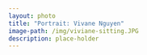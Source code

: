 ```yaml
---
layout: photo
title: "Portrait: Vivane Nguyen"
image-path: /img/viviane-sitting.JPG
description: place-holder
---
```

